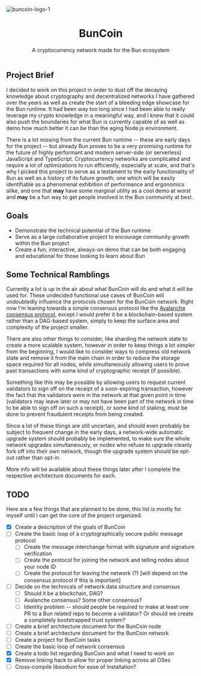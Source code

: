 ![buncoin-logo-1](https://user-images.githubusercontent.com/1592008/195040496-4fc234f3-077e-458e-b83b-51217acb5931.png)
<h1 align=center>BunCoin</h1>
<div align=center>A cryptocurrency network made for the Bun ecosystem</div>

<br />

## Project Brief

I decided to work on this project in order to dust off the decaying knowledge about cryptography and decentralized networks I have gathered over the years as well as create the start of a bleeding edge showcase for the Bun runtime. It had been way too long since I had been able to really leverage my crypto knowledge in a meaningful way, and I knew that it could also push the boundaries for what Bun is currently capable of as well as demo how much better it can be than the aging Node.js environment.

There is a lot missing from the current Bun runtime -- these are early days for the project -- but already Bun proves to be a very promising runtime for the future of highly performant and modern server-side (or serverless) JavaScript and TypeScript. Cryptocurrency networks are complicated and require a lot of optimizations to run efficiently, especially at scale, and that's why I picked this project to serve as a testament to the early functionality of Bun as well as a history of its future growth; one which will be easily identifiable as a phenomenal exhibition of performance and ergonomics alike, and one that **may** have some marginal utility as a cool demo at worst and **may** be a fun way to get people involved in the Bun community at best.

## Goals

- Demonstrate the technical potential of the Bun runtime
- Serve as a large collaborative project to encourage community growth within the Bun project
- Create a fun, interactive, always-on demo that can be both engaging and educational for those looking to learn about Bun

## Some Technical Ramblings

Currently a lot is up in the air about what BunCoin will do and what it will be used for. These undecided functional use cases of BunCoin will undoubtedly influence the protocols chosen for the BunCoin network. Right now I'm leaning towards a simple consensus protocol like the [Avalanche consensus protocol](https://docs.avax.network/overview/getting-started/avalanche-consensus), except I would prefer it be a blockchain-based system rather than a DAG-based system, simply to keep the surface area and complexity of the project smaller.

There are also other things to consider, like sharding the network state to create a more scalable system, however in order to keep things a lot simpler from the beginning, I would like to consider ways to compress old network state and remove it from the main chain in order to reduce the storage space required for all nodes, while simultaneously allowing users to prove past transactions with some kind of cryptographic receipt (if possible).

Something like this may be possible by allowing users to request current validators to sign off on the receipt of a soon-expiring transaction, however the fact that the validators were in the network at that given point in time (validators may leave later or may not have been part of the network in time to be able to sign off on such a receipt), or some kind of staking, must be done to prevent fraudulent receipts from being created.

Since a lot of these things are still uncertain, and should even probably be subject to frequent change in the early days, a network-wide automatic upgrade system should probably be implemented, to make sure the whole network upgrades simultaneously, or nodes who refuse to upgrade cleanly fork off into their own network, though the upgrade system should be opt-out rather than opt-in.

More info will be available about these things later after I complete the respective architecture documents for each.

## TODO

Here are a few things that are planned to be done; this list is mostly for myself until I can get the core of the project organized.

- [x] Create a description of the goals of BunCoin
- [ ] Create the basic loop of a cryptographically secure public message protocol
  - [ ] Create the message interchange format with signature and signature verification
  - [ ] Create the protocol for joining the network and telling nodes about your node ID
  - [ ] Create the protocol for leaving the network (?) [will depend on the consensus protocol if this is important]
- [ ] Decide on the technicals of network data structure and consensus
  - [ ] Should it be a blockchain, DAG?
  - [ ] Avalanche consensus? Some other consensus?
  - [ ] Identity problem -- should people be required to make at least one PR to a Bun related repo to become a validator? Or should we create a completely bootstrapped trust system?
- [ ] Create a brief architecture document for the BunCoin node
- [ ] Create a brief architecture document for the BunCoin network
- [ ] Create a project for BunCoin tasks
- [ ] Create the basic loop of network consensus
- [x] Create a todo list regarding BunCoin and what I need to work on
- [x] Remove linking hack to allow for proper linking across all OSes
- [ ] Cross-compile libsodium for ease of installation?
